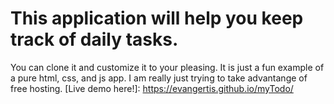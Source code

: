 # This application will help you keep track of daily tasks.
You can clone it and customize it to your pleasing. It is just a fun example of a pure html, css, and js app. I am really just trying to take advantange of free hosting.
[Live demo here!]: https://evangertis.github.io/myTodo/
